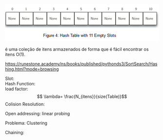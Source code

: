 ![](Pasted%20image%2020241007211348.png)

é uma coleção de itens armazenados de forma que é fácil encontrar os itens O(1).

https://runestone.academy/ns/books/published/pythonds3/SortSearch/Hashing.html?mode=browsing


Slot:  
Hash Function:  
load factor:  
$$ \lambda= \frac{N_{itens}}{size(Table)}$$
Colision Resolution:  

Open addressing: linear probing  

Problema: Clustering

Chaining:

